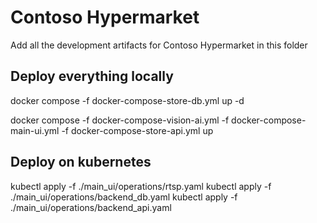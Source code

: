 # Contoso Hypermarket

Add all the development artifacts for Contoso Hypermarket in this folder

## Deploy everything locally

docker compose -f docker-compose-store-db.yml up -d

docker compose -f docker-compose-vision-ai.yml -f docker-compose-main-ui.yml -f docker-compose-store-api.yml up

## Deploy on kubernetes

kubectl apply -f ./main_ui/operations/rtsp.yaml
kubectl apply -f ./main_ui/operations/backend_db.yaml
kubectl apply -f ./main_ui/operations/backend_api.yaml

